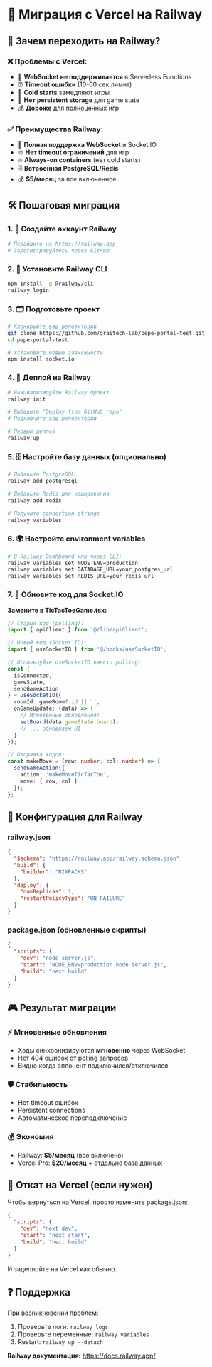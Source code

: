 # 🚀 Миграция с Vercel на Railway

## 🎯 Зачем переходить на Railway?

### ❌ Проблемы с Vercel:
- 🚫 **WebSocket не поддерживается** в Serverless Functions
- ⏰ **Timeout ошибки** (10-60 сек лимит)
- 🥶 **Cold starts** замедляют игры  
- 💾 **Нет persistent storage** для game state
- 💰 **Дороже** для полноценных игр

### ✅ Преимущества Railway:
- 🔌 **Полная поддержка WebSocket** и Socket.IO
- ♾️ **Нет timeout ограничений** для игр
- 🔥 **Always-on containers** (нет cold starts)
- 🗄️ **Встроенная PostgreSQL/Redis**
- 💰 **$5/месяц** за все включенное

## 🛠️ Пошаговая миграция

### 1. 📝 Создайте аккаунт Railway
```bash
# Перейдите на https://railway.app
# Зарегистрируйтесь через GitHub
```

### 2. 🔧 Установите Railway CLI
```bash
npm install -g @railway/cli
railway login
```

### 3. 🗂️ Подготовьте проект
```bash
# Клонируйте ваш репозиторий
git clone https://github.com/graitech-lab/pepe-portal-test.git
cd pepe-portal-test

# Установите новые зависимости
npm install socket.io
```

### 4. 🚀 Деплой на Railway
```bash
# Инициализируйте Railway проект
railway init

# Выберите "Deploy from GitHub repo"
# Подключите ваш репозиторий

# Первый деплой
railway up
```

### 5. 🗄️ Настройте базу данных (опционально)
```bash
# Добавьте PostgreSQL
railway add postgresql

# Добавьте Redis для кэширования
railway add redis

# Получите connection strings
railway variables
```

### 6. 🌍 Настройте environment variables
```bash
# В Railway Dashboard или через CLI:
railway variables set NODE_ENV=production
railway variables set DATABASE_URL=your_postgres_url
railway variables set REDIS_URL=your_redis_url
```

### 7. 🔄 Обновите код для Socket.IO

**Замените в TicTacToeGame.tsx:**
```typescript
// Старый код (polling):
import { apiClient } from '@/lib/apiClient';

// Новый код (Socket.IO):
import { useSocketIO } from '@/hooks/useSocketIO';

// Используйте useSocketIO вместо polling:
const { 
  isConnected, 
  gameState, 
  sendGameAction 
} = useSocketIO({
  roomId: gameRoom?.id || '',
  onGameUpdate: (data) => {
    // Мгновенные обновления!
    setBoard(data.gameState.board);
    // ... обновляем UI
  }
});

// Отправка ходов:
const makeMove = (row: number, col: number) => {
  sendGameAction({
    action: 'makeMoveTicTacToe',
    move: { row, col }
  });
};
```

## 🔧 Конфигурация для Railway

### railway.json
```json
{
  "$schema": "https://railway.app/railway.schema.json",
  "build": {
    "builder": "NIXPACKS"
  },
  "deploy": {
    "numReplicas": 1,
    "restartPolicyType": "ON_FAILURE"
  }
}
```

### package.json (обновленные скрипты)
```json
{
  "scripts": {
    "dev": "node server.js",
    "start": "NODE_ENV=production node server.js",
    "build": "next build"
  }
}
```

## 🎮 Результат миграции

### ⚡ Мгновенные обновления
- Ходы синхронизируются **мгновенно** через WebSocket
- Нет 404 ошибок от polling запросов
- Видно когда оппонент подключился/отключился

### 🛡️ Стабильность
- Нет timeout ошибок
- Persistent connections
- Автоматическое переподключение

### 💰 Экономия
- Railway: **$5/месяц** (все включено)
- Vercel Pro: **$20/месяц** + отдельно база данных

## 🔄 Откат на Vercel (если нужен)

Чтобы вернуться на Vercel, просто измените package.json:
```json
{
  "scripts": {
    "dev": "next dev",
    "start": "next start",
    "build": "next build"
  }
}
```

И задеплойте на Vercel как обычно.

## ❓ Поддержка

При возникновении проблем:
1. Проверьте логи: `railway logs`
2. Проверьте переменные: `railway variables`  
3. Restart: `railway up --detach`

**Railway документация:** https://docs.railway.app/ 
